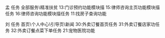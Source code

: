 孟
任务
 全部服务\精准扶贫
 13:门诊预约功能模块描
 15:律师咨询主页功能模块描任务
 16:律师咨询功能模块描任务 
 11:找房子查询功能

刘
任务
 首页\个人中心\引导页\新闻
 30:外卖订餐首页任务
 31:外卖订餐店家功任务
 32:外卖订餐点菜下单任务
 21:宠物医院功能